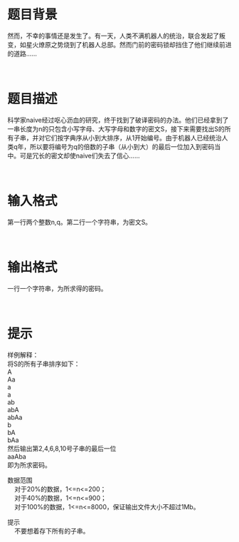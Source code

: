 # 

 
 # 题目背景 
<p>然而，不幸的事情还是发生了。有一天，人类不满机器人的统治，联合发起了叛变，如星火燎原之势烧到了机器人总部。然而门前的密码锁却挡住了他们继续前进的道路&hellip;&hellip;</p>

<p>&nbsp;</p> 

 
 # 题目描述 
<p>科学家naive经过呕心沥血的研究，终于找到了破译密码的办法。他们已经拿到了一串长度为n的只包含小写字母、大写字母和数字的密文S，接下来需要找出S的所有子串，并对它们按字典序从小到大排序，从1开始编号。由于机器人已经统治人类q年，所以要将编号为q的倍数的子串（从小到大）的最后一位加入到密码当中。可是冗长的密文却使naive们失去了信心&hellip;&hellip;</p>

<p>&nbsp;</p> 

 
 # 输入格式 
<p>第一行两个整数n,q。第二行一个字符串，为密文S。</p>

<p>&nbsp;</p> 

 
 # 输出格式 
<p>一行一个字符串，为所求得的密码。</p>

<p>&nbsp;</p> 

 
 # 提示 
<p>样例解释：<br />
将S的所有子串排序如下：<br />
A<br />
Aa<br />
a<br />
a<br />
ab<br />
abA<br />
abAa<br />
b<br />
bA<br />
bAa<br />
然后输出第2,4,6,8,10号子串的最后一位<br />
aaAba<br />
即为所求密码。</p>

<p>数据范围<br />
&nbsp;&nbsp;&nbsp;&nbsp;对于20%的数据，1&lt;=n&lt;=200；<br />
&nbsp;&nbsp;&nbsp;&nbsp;对于40%的数据，1&lt;=n&lt;=900；<br />
&nbsp;&nbsp;&nbsp;&nbsp;对于100%的数据，1&lt;=n&lt;=8000，保证输出文件大小不超过1Mb。</p>

<p>提示<br />
&nbsp;&nbsp;&nbsp;&nbsp;不要想着存下所有的子串。</p> 
